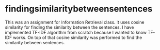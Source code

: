 # findingsimilaritybetweensentences
This was an assignment for Information Retrieval class. It uses cosine similarity for finding the similarity between the sentences. I have implemented TF-IDF algorithm from scratch because I wanted to know TF-IDF works. On top of that cosine similarity was performed to find the similarity between sentences.
